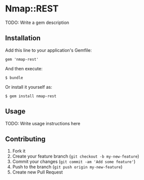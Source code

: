 # Nmap::REST

TODO: Write a gem description

## Installation

Add this line to your application's Gemfile:

    gem 'nmap-rest'

And then execute:

    $ bundle

Or install it yourself as:

    $ gem install nmap-rest

## Usage

TODO: Write usage instructions here

## Contributing

1. Fork it
2. Create your feature branch (`git checkout -b my-new-feature`)
3. Commit your changes (`git commit -am 'Add some feature'`)
4. Push to the branch (`git push origin my-new-feature`)
5. Create new Pull Request
